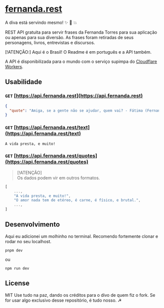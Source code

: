 # [fernanda.rest](https://fernanda.rest)

A diva está servindo mesmo! :sparkles: :microphone: :boom: 

REST API gratuita para servir frases da Fernanda Torres para sua aplicação ou apenas para sua diversão.
As frases foram retiradas de seus personagens, livros, entrevistas e discursos. 

[!ATENÇÃO:] Aqui é o Brasil! O Readme é em português e a API também. 

A API é disponibilizada para o mundo com o serviço supimpa do [Cloudflare Workers](https://workers.cloudflare.com/).

## Usabilidade

### `GET` [https://api.fernanda.rest](https://api.fernanda.rest)

```json
{
  "quote": "Amiga, se a gente não se ajudar, quem vai? - Fátima (Fernanda Torres) - Tapas e Beijos"
}
```

### `GET` [https://api.fernanda.rest/text](https://api.fernanda.rest/text)

```text
⁠A vida presta, e muito!
```

### `GET` [https://api.fernanda.rest/quotes](https://api.fernanda.rest/quotes)

> [!ATENÇÃO]  
> Os dados podem vir em outros formatos.

```ts
[
    ...,
    "⁠A vida presta, e muito!",
    "O amor nada tem de etéreo, é carne, é físico, e brutal.",
    ...,
]
```

## Desenvolvimento

Aqui eu adicionei um molhinho no terminal. 
Recomendo fortemente clonar e rodar no seu localhost.

```shell
pnpm dev 
```
ou 

```node
npm run dev 
```

## License

MIT 
Use tudo na paz, dando os créditos para o divo de quem fiz o fork. 
Se for usar algo exclusivo desse repositório, é tudo nosso. ☭



